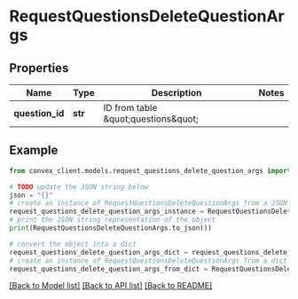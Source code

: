 # RequestQuestionsDeleteQuestionArgs


## Properties

Name | Type | Description | Notes
------------ | ------------- | ------------- | -------------
**question_id** | **str** | ID from table \&quot;questions\&quot; | 

## Example

```python
from convex_client.models.request_questions_delete_question_args import RequestQuestionsDeleteQuestionArgs

# TODO update the JSON string below
json = "{}"
# create an instance of RequestQuestionsDeleteQuestionArgs from a JSON string
request_questions_delete_question_args_instance = RequestQuestionsDeleteQuestionArgs.from_json(json)
# print the JSON string representation of the object
print(RequestQuestionsDeleteQuestionArgs.to_json())

# convert the object into a dict
request_questions_delete_question_args_dict = request_questions_delete_question_args_instance.to_dict()
# create an instance of RequestQuestionsDeleteQuestionArgs from a dict
request_questions_delete_question_args_from_dict = RequestQuestionsDeleteQuestionArgs.from_dict(request_questions_delete_question_args_dict)
```
[[Back to Model list]](../README.md#documentation-for-models) [[Back to API list]](../README.md#documentation-for-api-endpoints) [[Back to README]](../README.md)


